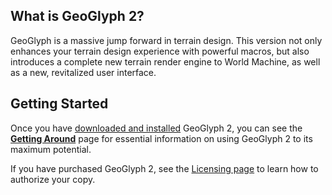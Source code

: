 ## What is GeoGlyph 2?

GeoGlyph is a massive jump forward in terrain design. This version not only enhances your terrain design experience with powerful macros, but also introduces a complete new terrain render engine to World Machine, as well as a new, revitalized user interface.

## Getting Started

Once you have [downloaded and installed](Getting-Started--Installation) GeoGlyph 2, you can see the **[Getting Around](Getting-Started--Getting-Around)** page for essential information on using GeoGlyph 2 to its maximum potential.

If you have purchased GeoGlyph 2, see the [Licensing page](Getting-Started--License-Management) to learn how to authorize your copy.